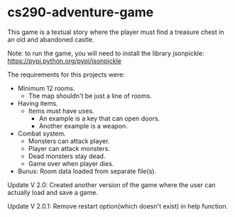 # cs290-adventure-game

This game is a textual story where the player must find a treasure chest in an old and abandoned castle. 

Note: to run the game, you will need to install the library jsonpickle: https://pypi.python.org/pypi/jsonpickle

The requirements for this projects were: 
 - Minimum 12 rooms.
 	- The map shouldn't be just a line of rooms.
 - Having items.
 	- Items must have uses.
 		- An example is a key that can open doors.
 		- Another example is a weapon.
 - Combat system.
 	- Monsters can attack player.
 	- Player can attack monsters.
 	- Dead monsters stay dead.
 	- Game over when player dies.
 - Bunus: Room data loaded from separate file(s).

 Update V 2.0: Created another version of the game where the user can actually load and save a game.

 Update V 2.0.1: Remove restart option(which doesn't exist) in help function.
